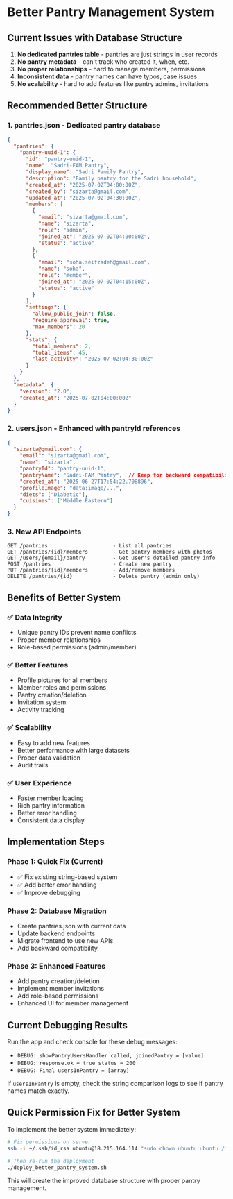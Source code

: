 # Better Pantry Management System

## Current Issues with Database Structure

1. **No dedicated pantries table** - pantries are just strings in user records
2. **No pantry metadata** - can't track who created it, when, etc.
3. **No proper relationships** - hard to manage members, permissions
4. **Inconsistent data** - pantry names can have typos, case issues
5. **No scalability** - hard to add features like pantry admins, invitations

## Recommended Better Structure

### 1. **pantries.json** - Dedicated pantry database
```json
{
  "pantries": {
    "pantry-uuid-1": {
      "id": "pantry-uuid-1",
      "name": "Sadri-FAM Pantry",
      "display_name": "Sadri Family Pantry",
      "description": "Family pantry for the Sadri household",
      "created_at": "2025-07-02T04:00:00Z",
      "created_by": "sizarta@gmail.com",
      "updated_at": "2025-07-02T04:30:00Z",
      "members": [
        {
          "email": "sizarta@gmail.com",
          "name": "sizarta",
          "role": "admin",
          "joined_at": "2025-07-02T04:00:00Z",
          "status": "active"
        },
        {
          "email": "soha.seifzadeh@gmail.com", 
          "name": "soha",
          "role": "member",
          "joined_at": "2025-07-02T04:15:00Z",
          "status": "active"
        }
      ],
      "settings": {
        "allow_public_join": false,
        "require_approval": true,
        "max_members": 20
      },
      "stats": {
        "total_members": 2,
        "total_items": 45,
        "last_activity": "2025-07-02T04:30:00Z"
      }
    }
  },
  "metadata": {
    "version": "2.0",
    "created_at": "2025-07-02T04:00:00Z"
  }
}
```

### 2. **users.json** - Enhanced with pantryId references
```json
{
  "sizarta@gmail.com": {
    "email": "sizarta@gmail.com",
    "name": "sizarta",
    "pantryId": "pantry-uuid-1",
    "pantryName": "Sadri-FAM Pantry",  // Keep for backward compatibility
    "created_at": "2025-06-27T17:54:22.708896",
    "profileImage": "data:image/...",
    "diets": ["Diabetic"],
    "cuisines": ["Middle Eastern"]
  }
}
```

### 3. **New API Endpoints**
```
GET /pantries                     - List all pantries
GET /pantries/{id}/members        - Get pantry members with photos
GET /users/{email}/pantry         - Get user's detailed pantry info
POST /pantries                    - Create new pantry
PUT /pantries/{id}/members        - Add/remove members
DELETE /pantries/{id}             - Delete pantry (admin only)
```

## Benefits of Better System

### ✅ **Data Integrity**
- Unique pantry IDs prevent name conflicts
- Proper member relationships
- Role-based permissions (admin/member)

### ✅ **Better Features**
- Profile pictures for all members
- Member roles and permissions
- Pantry creation/deletion
- Invitation system
- Activity tracking

### ✅ **Scalability**
- Easy to add new features
- Better performance with large datasets
- Proper data validation
- Audit trails

### ✅ **User Experience**
- Faster member loading
- Rich pantry information
- Better error handling
- Consistent data display

## Implementation Steps

### Phase 1: Quick Fix (Current)
- ✅ Fix existing string-based system
- ✅ Add better error handling
- ✅ Improve debugging

### Phase 2: Database Migration
- Create pantries.json with current data
- Update backend endpoints
- Migrate frontend to use new APIs
- Add backward compatibility

### Phase 3: Enhanced Features
- Add pantry creation/deletion
- Implement member invitations
- Add role-based permissions
- Enhanced UI for member management

## Current Debugging Results

Run the app and check console for these debug messages:
- `DEBUG: showPantryUsersHandler called, joinedPantry = [value]`
- `DEBUG: response.ok = true status = 200` 
- `DEBUG: Final usersInPantry = [array]`

If `usersInPantry` is empty, check the string comparison logs to see if pantry names match exactly.

## Quick Permission Fix for Better System

To implement the better system immediately:

```bash
# Fix permissions on server
ssh -i ~/.ssh/id_rsa ubuntu@18.215.164.114 "sudo chown ubuntu:ubuntu /mnt/data/MirevaApp/ -R"

# Then re-run the deployment
./deploy_better_pantry_system.sh
```

This will create the improved database structure with proper pantry management.